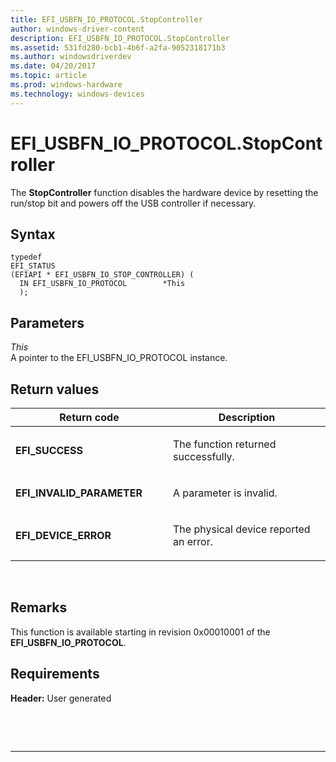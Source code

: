 ```yaml
---
title: EFI_USBFN_IO_PROTOCOL.StopController
author: windows-driver-content
description: EFI_USBFN_IO_PROTOCOL.StopController
ms.assetid: 531fd280-bcb1-4b6f-a2fa-9052318171b3
ms.author: windowsdriverdev
ms.date: 04/20/2017
ms.topic: article
ms.prod: windows-hardware
ms.technology: windows-devices
---
```


# EFI\_USBFN\_IO\_PROTOCOL.StopController


The **StopController** function disables the hardware device by resetting the run/stop bit and powers off the USB controller if necessary.

## Syntax


``` syntax
typedef
EFI_STATUS
(EFIAPI * EFI_USBFN_IO_STOP_CONTROLLER) (
  IN EFI_USBFN_IO_PROTOCOL        *This
  );
```

## Parameters


<a href="" id="this"></a>*This*  
A pointer to the EFI\_USBFN\_IO\_PROTOCOL instance.

## Return values


<table>
<colgroup>
<col width="50%" />
<col width="50%" />
</colgroup>
<thead>
<tr class="header">
<th>Return code</th>
<th>Description</th>
</tr>
</thead>
<tbody>
<tr class="odd">
<td><p><strong>EFI_SUCCESS</strong></p></td>
<td><p>The function returned successfully.</p></td>
</tr>
<tr class="even">
<td><p><strong>EFI_INVALID_PARAMETER</strong></p></td>
<td><p>A parameter is invalid.</p></td>
</tr>
<tr class="odd">
<td><p><strong>EFI_DEVICE_ERROR</strong></p></td>
<td><p>The physical device reported an error.</p></td>
</tr>
</tbody>
</table>

 

## Remarks


This function is available starting in revision 0x00010001 of the **EFI\_USBFN\_IO\_PROTOCOL**.

## Requirements


**Header:** User generated

 

 


--------------------



